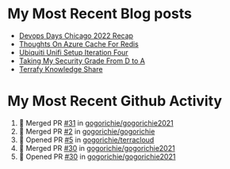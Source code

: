 # My Most Recent Blog posts
<!-- BLOG-POST-LIST:START -->
- [Devops Days Chicago 2022 Recap](https://www.gogorichie.com/blog/devopsdayschicago2022recap/)
- [Thoughts On Azure Cache For Redis](https://www.gogorichie.com/blog/microsoft/thoughts-on-azure-cache-4-redis/)
- [Ubiquiti Unifi Setup Iteration Four](https://www.gogorichie.com/blog/ubiquiti-unifi-setup-iteration-four/)
- [Taking My Security Grade From D to A](https://www.gogorichie.com/blog/security-grade/)
- [Terrafy Knowledge Share](https://www.gogorichie.com/blog/microsoft/terrafyknowledge/)
<!-- BLOG-POST-LIST:END -->


# My Most Recent Github Activity
<!--START_SECTION:activity-->
1. 🎉 Merged PR [#31](https://github.com/gogorichie/gogorichie2021/pull/31) in [gogorichie/gogorichie2021](https://github.com/gogorichie/gogorichie2021)
2. 🎉 Merged PR [#2](https://github.com/gogorichie/gogorichie/pull/2) in [gogorichie/gogorichie](https://github.com/gogorichie/gogorichie)
3. 💪 Opened PR [#5](https://github.com/gogorichie/terracloud/pull/5) in [gogorichie/terracloud](https://github.com/gogorichie/terracloud)
4. 🎉 Merged PR [#30](https://github.com/gogorichie/gogorichie2021/pull/30) in [gogorichie/gogorichie2021](https://github.com/gogorichie/gogorichie2021)
5. 💪 Opened PR [#30](https://github.com/gogorichie/gogorichie2021/pull/30) in [gogorichie/gogorichie2021](https://github.com/gogorichie/gogorichie2021)
<!--END_SECTION:activity-->

